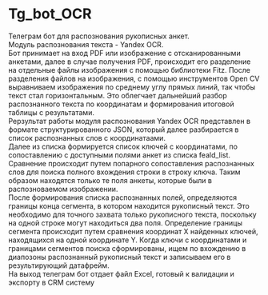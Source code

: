 # Tg_bot_OCR
Телеграм бот для распознования рукописных анкет.\
Модуль распознования текста - Yandex OCR.\
Бот принимает на вход PDF или изображение с отсканированными анкетами, далее в случае получения PDF, происходит его разделение на отдельные файлы изображения с помощью библиотеки Fitz.
После разделения файлов на изображения, с помощью инструментов Open CV выравниваем изображения по среднему углу прямых линий, так чтобы текст стал горизонтальным. Это облегчает дальнейший разбор распознанного текста по координатам и формирования итоговой таблицы с результатами.\
Рерзультат работы модуля распознования Yandex OCR представлен в формате структурированного JSON, который далее разбирается в список распознанных слов с координатаами.\
Далее из списка формируется список ключей с координатами, по сопоставлению с доступными полями анкет из списка feald_list. Сравнение происходит путем попарного сопоставления распознанных слов для поиска полного вхождения строки в строку ключа. Таким образом находятся только те поля анкеты, которые были в распозноваемом изображении.\
После формирования списка распознанных полей, определяются границы конца сегмента, в котором находится рукописный текст. Это необходимо для точного захвата только рукописного текста, поскольку на одной строке могут находиться два поля. Определение границы сегмента происходит путем сравнения координат X найденных ключей, находящихся на одной координате Y.
Когда ключи с координатами и границами сегментов поиска сформированы, ищем по вхождению в диапозоны распознанный рукописный текст и записываем его в результирующий датафрейм.\
На выход телеграм бот отдает файл Excel, готовый к валидации и экспорту в CRM систему


